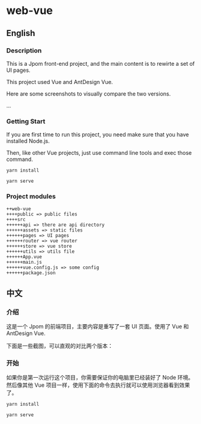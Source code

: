 # web-vue

## English

### Description

This is a Jpom front-end project, and the main content is to rewirte a set of UI pages.

This project used Vue and AntDesign Vue.

Here are some screenshots to visually compare the two versions.

...  

### Getting Start

If you are first time to run this project, you need make sure that you have installed Node.js.

Then, like other Vue projects, just use command line tools and exec those command.
```
yarn install
```
```
yarn serve
```

### Project modules
```
++web-vue
++++public => public files
++++src
++++++api => there are api directory
++++++assets => static files
++++++pages => UI pages
++++++router => vue router
++++++store => vue store
++++++utils => utils file
++++++App.vue
++++++main.js
++++++vue.config.js => some config
++++++package.json
```

## 中文

### 介绍

这是一个 Jpom 的前端项目，主要内容是重写了一套 UI 页面。使用了 Vue 和 AntDesign Vue.

下面是一些截图，可以直观的对比两个版本：

### 开始
如果你是第一次运行这个项目，你需要保证你的电脑里已经装好了 Node 环境。然后像其他 Vue 项目一样，使用下面的命令去执行就可以使用浏览器看到效果了。
```
yarn install
```
```
yarn serve
```
